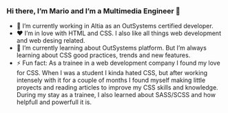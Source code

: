 ### Hi there, I’m Mario and I’m a Multimedia Engineer 👋

- 🔭 I’m currently working in Altia as an OutSystems certified developer.
- ❤️ I’m in love with HTML and CSS. I also like all things web development and web desing related.
- 🌱 I’m currently learning about OutSystems platform. But I’m always learning about CSS good practices, trends and new features.
- ⚡ Fun fact: As a trainee in a web development company I found my love for CSS. When I was a student I kinda hated CSS, but after working intensely with it for a couple of months I found myself making little proyects and reading articles to improve my CSS skills and knowledge. During my stay as a trainee, I also learned about SASS/SCSS and how helpfull and powerfull it is.


<!--
**md6-0/md6-0** is a ✨ _special_ ✨ repository because its `README.md` (this file) appears on your GitHub profile.

Here are some ideas to get you started:

- 🔭 I’m currently working on ...
- 🌱 I’m currently learning ...
- 👯 I’m looking to collaborate on ...
- 🤔 I’m looking for help with ...
- 💬 Ask me about ...
- 📫 How to reach me: ...
- 😄 Pronouns: ...
- ⚡ Fun fact: ...
-->
